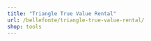 ```yaml
---
title: "Triangle True Value Rental"
url: /bellefonte/triangle-true-value-rental/
shop: tools
---
```

